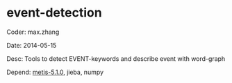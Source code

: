 event-detection
===============

Coder:	max.zhang

Date:	2014-05-15

Desc:	Tools to detect EVENT-keywords and describe event with word-graph

Depend:	[metis-5.1.0](http://glaros.dtc.umn.edu/gkhome/metis/metis/download), jieba, numpy

